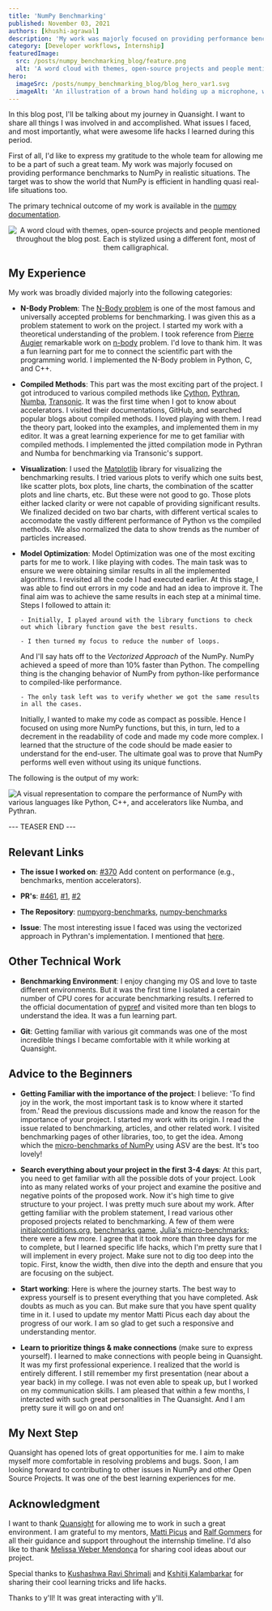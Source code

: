 ```yaml
---
title: 'NumPy Benchmarking'
published: November 03, 2021
authors: [khushi-agrawal]
description: 'My work was majorly focused on providing performance benchmarks to NumPy in realistic situations. The target was to show the world that NumPy is efficient in handling quasi real-life situations too.'
category: [Developer workflows, Internship]
featuredImage:
  src: /posts/numpy_benchmarking_blog/feature.png
  alt: 'A word cloud with themes, open-source projects and people mentioned throughout the blog post. Each is stylized using a different font, most of them calligraphical.'
hero:
  imageSrc: /posts/numpy_benchmarking_blog/blog_hero_var1.svg
  imageAlt: 'An illustration of a brown hand holding up a microphone, with some graphical elements highlighting the top of the microphone.'
---
```


In this blog post, I'll be talking about my journey in Quansight.
I want to share all things I was involved in and accomplished.
What issues I faced, and most importantly, what were awesome life hacks I learned during this period.

First of all, I'd like to express my gratitude to the whole team
for allowing me to be a part of such a great team.
My work was majorly focused on providing performance benchmarks to NumPy in realistic situations.
The target was to show the world that NumPy is efficient in handling quasi real-life situations too.

The primary technical outcome of my work is available in the [numpy documentation](https://deploy-preview-461--numpy-preview.netlify.app/benchmark/).

<p align="center">
      <img src = "/posts/numpy_benchmarking_blog/journey.jpeg" alt = "A word cloud with themes, open-source projects and people mentioned throughout the blog post. Each is stylized using a different font, most of them calligraphical." />
</p>

## My Experience

My work was broadly divided majorly into the following categories:

- **N-Body Problem**: The [N-Body problem](https://en.wikipedia.org/wiki/N-body_problem) is one of the most famous
  and universally accepted problems for benchmarking.
  I was given this as a problem statement to work on the project.
  I started my work with a theoretical understanding of the problem.
  I took reference from [Pierre Augier](https://github.com/paugier/nbabel) remarkable work on
  [n-body](https://github.com/paugier/nbabel) problem. I'd love to thank him.
  It was a fun learning part for me to connect the scientific part with the programming world.
  I implemented the N-Body problem in Python, C, and C++.

- **Compiled Methods**: This part was the most exciting part of the project.
  I got introduced to various compiled methods like [Cython](https://cython.readthedocs.io/en/latest/),
  [Pythran](https://pythran.readthedocs.io/en/latest/), [Numba](http://numba.pydata.org/), [Transonic](https://transonic.readthedocs.io/en/latest/).
  It was the first time when I got to know about accelerators.
  I visited their documentations, GitHub, and searched popular blogs about compiled methods.
  I loved playing with them. I read the theory part, looked into the examples,
  and implemented them in my editor. It was a great learning experience for me
  to get familiar with compiled methods.
  I implemented the jitted compilation mode in Pythran and Numba for benchmarking via Transonic's support.

- **Visualization**: I used the [Matplotlib](https://matplotlib.org/) library for visualizing the benchmarking results.
  I tried various plots to verify which one suits best,
  like scatter plots, box plots, line charts, the combination of the scatter plots and line charts, etc.
  But these were not good to go.
  Those plots either lacked clarity or were not capable of providing significant results.
  We finalized decided on two bar charts, with different vertical scales to accomodate
  the vastly different performance of Python vs the compiled methods.
  We also normalized the data to show trends as the number of particles increased.

- **Model Optimization**: Model Optimization was one of the most exciting parts for me to work.
  I like playing with codes. The main task was to ensure
  we were obtaining similar results in all the implemented algorithms.
  I revisited all the code I had executed earlier. At this stage,
  I was able to find out errors in my code and had an idea to improve it.
  The final aim was to achieve the same results in each step at a minimal time.
  Steps I followed to attain it:

      - Initially, I played around with the library functions to check out which library function gave the best results.

      - I then turned my focus to reduce the number of loops.

  And I'll say hats off to the _Vectorized Approach_ of the NumPy.
  NumPy achieved a speed of more than 10% faster than Python.
  The compelling thing is the changing behavior of NumPy from
  python-like performance to compiled-like performance.

      - The only task left was to verify whether we got the same results in all the cases.

  Initially, I wanted to make my code as compact as possible.
  Hence I focused on using more NumPy functions, but this, in turn,
  led to a decrement in the readability of code and made my code more complex.
  I learned that the structure of the code should be made easier to understand for the end-user.
  The ultimate goal was to prove that NumPy performs well even without using its unique functions.

The following is the output of my work:

<img src = "/posts/numpy_benchmarking_blog/performance_benchmarking.png" alt = "A visual representation to compare the performance of NumPy with various languages like Python, C++, and accelerators like Numba, and Pythran." title = "Performance Benchmark; Number of Iterations: 50" />

--- TEASER END ---

## Relevant Links

- **The issue I worked on**: [#370](https://github.com/numpy/numpy.org/issues/370) Add content on performance (e.g., benchmarks, mention accelerators).

- **PR's**: [#461](https://github.com/numpy/numpy.org/pull/461), [#1](https://github.com/numpy/numpyorg-benchmarks/pull/1), [#2](https://github.com/numpy/numpyorg-benchmarks/pull/2)

- **The Repository**: [numpyorg-benchmarks](https://github.com/numpy/numpyorg-benchmarks), [numpy-benchmarks](https://github.com/khushi-411/numpy-benchmarks)

- **Issue**: The most interesting issue I faced was using the vectorized approach in Pythran's implementation. I mentioned that [here](https://github.com/khushi-411/numpy-benchmarks/issues/4).

## Other Technical Work

- **Benchmarking Environment**: I enjoy changing my OS and love to taste different environments.
  But it was the first time I isolated a certain number of CPU cores for accurate benchmarking results.
  I referred to the official documentation of [pypref](https://pyperf.readthedocs.io/en/latest/)
  and visited more than ten blogs to understand the idea.
  It was a fun learning part.

- **Git**: Getting familiar with various git commands was one of the most incredible things
  I became comfortable with it while working at Quansight.

## Advice to the Beginners

- **Getting Familiar with the importance of the project**: I believe:
  'To find joy in the work, the most important task is to know where it started from.'
  Read the previous discussions made and know the reason for the importance of your project.
  I started my work with its origin. I read the issue related to benchmarking,
  articles, and other related work.
  I visited benchmarking pages of other libraries, too, to get the idea.
  Among which the [micro-benchmarks of NumPy](https://pv.github.io/numpy-bench/) using ASV are the best.
  It's too lovely!

- **Search everything about your project in the first 3-4 days**: At this part,
  you need to get familiar with all the possible dots of your project.
  Look into as many related works of your project and examine
  the positive and negative points of the proposed work.
  Now it's high time to give structure to your project.
  I was pretty much sure about my work.
  After getting familiar with the problem statement,
  I read various other proposed projects related to benchmarking.
  A few of them were [initialcontiditions.org](http://initialconditions.org/),
  [benchmarks game](https://benchmarksgame-team.pages.debian.net/benchmarksgame/), [Julia's micro-benchmarks](https://julialang.org/benchmarks/);
  there were a few more.
  I agree that it took more than three days for me to complete,
  but I learned specific life hacks, which I'm pretty sure
  that I will implement in every project.
  Make sure not to dig too deep into the topic.
  First, know the width, then dive into the depth and
  ensure that you are focusing on the subject.

- **Start working**: Here is where the journey starts.
  The best way to express yourself is to present everything that you have completed.
  Ask doubts as much as you can. But make sure that you have spent quality time in it.
  I used to update my mentor Matti Picus each day about the progress of our work.
  I am so glad to get such a responsive and understanding mentor.

- **Learn to prioritize things & make connections** (make sure to express yourself).
  I learned to make connections with people being in Quansight.
  It was my first professional experience.
  I realized that the world is entirely different.
  I still remember my first presentation (near about a year back) in my college.
  I was not even able to speak up, but I worked on my communication skills.
  I am pleased that within a few months, I interacted with such great personalities in The Quansight.
  And I am pretty sure it will go on and on!

## My Next Step

Quansight has opened lots of great opportunities for me.
I aim to make myself more comfortable in resolving problems and bugs.
Soon, I am looking forward to contributing to other issues in NumPy and other Open Source Projects.
It was one of the best learning experiences for me.

## Acknowledgment

I want to thank [Quansight](https://github.com/Quansight-Labs)
for allowing me to work in such a great environment.
I am grateful to my mentors, [Matti Picus](https://github.com/mattip) and [Ralf Gommers](https://github.com/rgommers)
for all their guidance and support throughout the internship timeline.
I'd also like to thank [Melissa Weber Mendonça](https://github.com/melissawm) for sharing cool ideas about our project.

Special thanks to [Kushashwa Ravi Shrimali](https://github.com/krshrimali) and [Kshitij Kalambarkar](https://github.com/kshitij12345)
for sharing their cool learning tricks and life hacks.

Thanks to y'll! It was great interacting with y'll.
